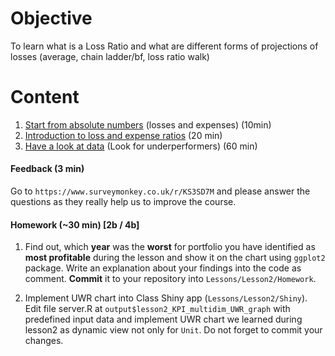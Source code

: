 # Objective
To learn what is a Loss Ratio and what are different forms of projections of losses (average, chain ladder/bf, loss ratio walk)

# Content
1) [Start from absolute numbers](Support/L2_losses_and_expenses.md) (losses and expenses) (10min)
2) [Introduction to loss and expense ratios](Support/L2_loss_and_expense_ratios.md) (20 min)
3) [Have a look at data](Support/data_prep_exercise_KPI.md) (Look for underperformers) (60 min)

#### Feedback (3 min)

Go to `https://www.surveymonkey.co.uk/r/KS3SD7M` and please answer the questions as they really help us to improve the course.

#### Homework (~30 min) [2b / 4b]
1) Find out, which __year__ was the __worst__ for portfolio you have identified as __most profitable__ during the lesson and show it on the chart using `ggplot2` package. Write an explanation about your findings into the code as comment. __Commit__ it to your repository into `Lessons/Lesson2/Homework`.

2) Implement UWR chart into Class Shiny app (`Lessons/Lesson2/Shiny`). 
Edit file server.R at `output$lesson2_KPI_multidim_UWR_graph` with predefined input data and implement UWR chart we learned during lesson2 as dynamic view not only for `Unit`. Do not forget to commit your changes.
